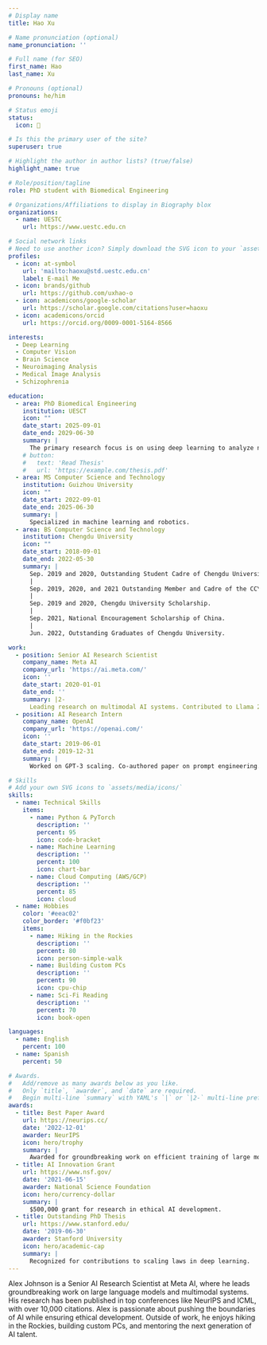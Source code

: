 ```yaml
---
# Display name
title: Hao Xu

# Name pronunciation (optional)
name_pronunciation: ''

# Full name (for SEO)
first_name: Hao
last_name: Xu

# Pronouns (optional)
pronouns: he/him

# Status emoji
status:
  icon: 🚀

# Is this the primary user of the site?
superuser: true

# Highlight the author in author lists? (true/false)
highlight_name: true

# Role/position/tagline
role: PhD student with Biomedical Engineering

# Organizations/Affiliations to display in Biography blox
organizations:
  - name: UESTC
    url: https://www.uestc.edu.cn

# Social network links
# Need to use another icon? Simply download the SVG icon to your `assets/media/icons/` folder.
profiles:
  - icon: at-symbol
    url: 'mailto:haoxu@std.uestc.edu.cn'
    label: E-mail Me
  - icon: brands/github
    url: https://github.com/uxhao-o
  - icon: academicons/google-scholar
    url: https://scholar.google.com/citations?user=haoxu
  - icon: academicons/orcid
    url: https://orcid.org/0009-0001-5164-8566

interests:
  - Deep Learning
  - Computer Vision
  - Brain Science
  - Neuroimaging Analysis
  - Medical Image Analysis
  - Schizophrenia

education:
  - area: PhD Biomedical Engineering
    institution: UESCT
    icon: ""
    date_start: 2025-09-01
    date_end: 2029-06-30
    summary: |
      The primary research focus is on using deep learning to analyze neuroimaging for the diagnosis of schizophrenia.
    # button:
    #   text: 'Read Thesis'
    #   url: 'https://example.com/thesis.pdf'
  - area: MS Computer Science and Technology
    institution: Guizhou University
    icon: ""
    date_start: 2022-09-01
    date_end: 2025-06-30
    summary: |
      Specialized in machine learning and robotics.
  - area: BS Computer Science and Technology
    institution: Chengdu University
    icon: ""
    date_start: 2018-09-01
    date_end: 2022-05-30
    summary: |
      Sep. 2019 and 2020, Outstanding Student Cadre of Chengdu University. 
      |
      Sep. 2019, 2020, and 2021 Outstanding Member and Cadre of the CCYL.
      |
      Sep. 2019 and 2020, Chengdu University Scholarship.
      |
      Sep. 2021, National Encouragement Scholarship of China. 
      |
      Jun. 2022, Outstanding Graduates of Chengdu University.

work:
  - position: Senior AI Research Scientist
    company_name: Meta AI
    company_url: 'https://ai.meta.com/'
    icon: ''
    date_start: 2020-01-01
    date_end: ''
    summary: |2-
      Leading research on multimodal AI systems. Contributed to Llama 2 and other open-source models. 50+ citations in 3 years.
  - position: AI Research Intern
    company_name: OpenAI
    company_url: 'https://openai.com/'
    icon: ''
    date_start: 2019-06-01
    date_end: 2019-12-31
    summary: |
      Worked on GPT-3 scaling. Co-authored paper on prompt engineering.

# Skills
# Add your own SVG icons to `assets/media/icons/`
skills:
  - name: Technical Skills
    items:
      - name: Python & PyTorch
        description: ''
        percent: 95
        icon: code-bracket
      - name: Machine Learning
        description: ''
        percent: 100
        icon: chart-bar
      - name: Cloud Computing (AWS/GCP)
        description: ''
        percent: 85
        icon: cloud
  - name: Hobbies
    color: '#eeac02'
    color_border: '#f0bf23'
    items:
      - name: Hiking in the Rockies
        description: ''
        percent: 80
        icon: person-simple-walk
      - name: Building Custom PCs
        description: ''
        percent: 90
        icon: cpu-chip
      - name: Sci-Fi Reading
        description: ''
        percent: 70
        icon: book-open

languages:
  - name: English
    percent: 100
  - name: Spanish
    percent: 50

# Awards.
#   Add/remove as many awards below as you like.
#   Only `title`, `awarder`, and `date` are required.
#   Begin multi-line `summary` with YAML's `|` or `|2-` multi-line prefix and indent 2 spaces below.
awards:
  - title: Best Paper Award
    url: https://neurips.cc/
    date: '2022-12-01'
    awarder: NeurIPS
    icon: hero/trophy
    summary: |
      Awarded for groundbreaking work on efficient training of large models.
  - title: AI Innovation Grant
    url: https://www.nsf.gov/
    date: '2021-06-15'
    awarder: National Science Foundation
    icon: hero/currency-dollar
    summary: |
      $500,000 grant for research in ethical AI development.
  - title: Outstanding PhD Thesis
    url: https://www.stanford.edu/
    date: '2019-06-30'
    awarder: Stanford University
    icon: hero/academic-cap
    summary: |
      Recognized for contributions to scaling laws in deep learning.
---
```


Alex Johnson is a Senior AI Research Scientist at Meta AI, where he leads groundbreaking work on large language models and multimodal systems. His research has been published in top conferences like NeurIPS and ICML, with over 10,000 citations. Alex is passionate about pushing the boundaries of AI while ensuring ethical development. Outside of work, he enjoys hiking in the Rockies, building custom PCs, and mentoring the next generation of AI talent.

